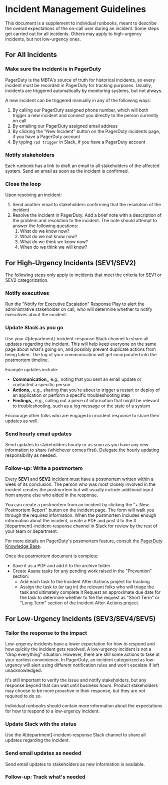 # Incident Management Guidelines

This document is a supplement to individual runbooks, meant to describe the overall expectations of the on-call user during an incident. Some steps get carried out for all incidents. Others may apply to high-urgency incidents, but not low-urgency ones.

## For All Incidents

### Make sure the incident is in PagerDuty

PagerDuty is the MBTA's source of truth for historical incidents, so every incident must be recorded in PagerDuty for tracking purposes. Usually, incidents are triggered automatically by monitoring systems, but not always.

A new incident can be triggered manually in any of the following ways:

1. By calling our PagerDuty assigned phone number, which will both trigger a new incident and connect you directly to the person currently on call
1. By emailing our PagerDuty assigned email address
1. By clicking the "New Incident" button on the PagerDuty incidents page, if you have a PagerDuty account
1. By typing `/pd trigger` in Slack, if you have a PagerDuty account

### Notify stakeholders

Each runbook has a link to draft an email to all stakeholders of the affected system. Send an email as soon as the incident is confirmed.

### Close the loop

Upon resolving an incident:

1. Send another email to stakeholders confirming that the resolution of the incident
1. Resolve the incident in PagerDuty. Add a brief note with a description of the problem and resolution to the incident. The note should attempt to answer the following questions:
    1. What do we know now?
    1. What do we not know now?
    1. What do we think we know now?
    1. When do we think we will know?

## For High-Urgency Incidents (SEV1/SEV2)

The following steps only apply to incidents that meet the criteria for SEV1 or SEV2 categorization.

### Notify executives

Run the "Notify for Executive Escalation" Response Play to alert the administrative stakeholder on call, who will determine whether to notify executives about the incident.

### Update Slack as you go

Use your #[department]-incident-response Slack channel to share all updates regarding the incident. This will help keep everyone on the same page about what's going on, and possibly prevent duplicate actions from being taken. The log of your communication will get incorporated into the postmortem timeline.

Example updates include:

- **Communication,**, e.g., noting that you sent an email update or contacted a specific person
- **Actions,**, e.g., sharing that you're about to trigger a restart or deploy of an application or perform a specific troubleshooting step
- **Findings,**, e.g., calling out a piece of information that might be relevant to troubleshooting, such as a log message or the state of a system

Encourage other folks who are engaged in incident response to share their updates as well.

### Send hourly email updates

Send updates to stakeholders hourly or as soon as you have any new information to share (whichever comes first). Delegate the hourly updating responsibility as needed.

### Follow-up: Write a postmortem

Every **SEV1** and **SEV2** incident must have a postmortem written within a week of its conclusion. The person who was most closely involved in the incident creates the postmortem but will usually include additional input from anyone else who aided in the response.

You can create a postmortem from an incident by clicking the "+ New Postmortem Report" button on the incident page. The form will walk you through the required information. When the postmortem includes enough information about the incident, create a PDF and post it to the #[department]-incident-response channel in Slack for review by the rest of your team or department.

For more details on PagerDuty's postmortem feature, consult the [PagerDuty Knowledge Base](https://support.pagerduty.com/docs/postmortems).

Once the postmortem document is complete:

- Save it as a PDF and add it to the archive folder
- Create Asana tasks for any pending work raised in the "Prevention" section:
  - Add each task to the Incident After-Actions project for tracking
  - Assign the task to (or tag in) the relevant folks who will triage the task and ultimately complete it
  Request an approximate due date for the task to determine whether to file the request as "Short Term" or "Long Term" section of the Incident After-Actions project.

## For Low-Urgency Incidents (SEV3/SEV4/SEV5)

### Tailor the response to the impact

Low-urgency incidents have a lower expectation for how to respond and how quickly the incident gets resolved. A low-urgency incident is not a "drop everything" situation. However, there are still some actions to take at your earliest convenience. In PagerDuty, an incident categorized as low-urgency will alert using different notification rules and won't escalate if left unacknowledged.

It's still important to verify the issue and notify stakeholders, but any response beyond that can wait until business hours. Product stakeholders may choose to be more proactive in their response, but they are not required to do so.

Individual runbooks should contain more information about the expectations for how to respond to a low-urgency incident.

### Update Slack with the status

Use the #[department]-incident-response Slack channel to share all updates regarding the incident.

### Send email updates as needed

Send email updates to stakeholders as new information is available.

### Follow-up: Track what's needed
